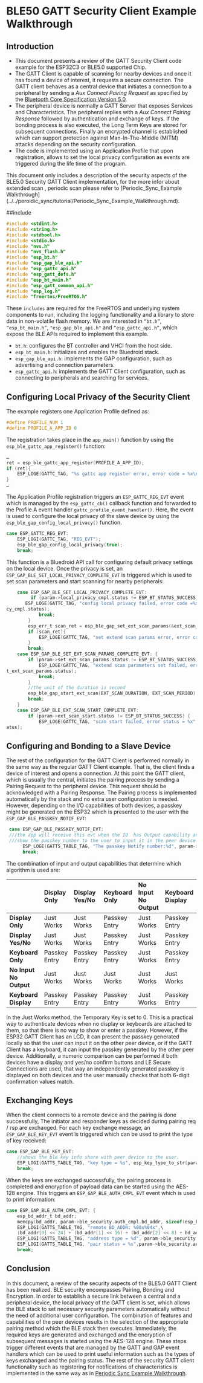 # BLE50 GATT Security Client Example Walkthrough

## Introduction

* This document presents a review of the GATT Security Client code example for the ESP32C3 or BLE5.0 supported Chip. 
* The GATT Client is capable of scanning for nearby devices and once it has found a device of interest, it requests a secure connection. The GATT client behaves as a central device that initiates a connection to a peripheral by sending a *Aux Connect Pairing Request* as specified by the [Bluetooth Core Specification Version 5.0](https://www.bluetooth.com/specifications/bluetooth-core-specification). 
* The peripheral device is normally a GATT Server that exposes Services and Characteristics. The peripheral replies with a *Aux Connect Pairing Response* followed by authentication and exchange of keys. If the bonding process is also executed, the Long Term Keys are stored for subsequent connections. Finally an encrypted channel is established which can support protection against Man-In-The-Middle (MITM) attacks depending on the security configuration. 
* The code is implemented using an Application Profile that upon registration, allows to set the local privacy configuration as events are triggered during the life time of the program. 

This document only includes a description of the security aspects of the BLE5.0 Security GATT Client implementation, for the more infor about extended scan , periodic scan please refer to [Periodic_Sync_Example Walkthrough] (../../peroidic_sync/tutorial/Periodic_Sync_Example_Walkthrough.md).

##include

```c
#include <stdint.h>
#include <string.h>
#include <stdbool.h>
#include <stdio.h>
#include "nvs.h"
#include "nvs_flash.h"
#include "esp_bt.h"
#include "esp_gap_ble_api.h"
#include "esp_gattc_api.h"
#include "esp_gatt_defs.h"
#include "esp_bt_main.h"
#include "esp_gatt_common_api.h"
#include "esp_log.h"
#include "freertos/FreeRTOS.h"
```
These `includes` are required for the FreeRTOS and underlying system components to run, including the logging functionality and a library to store data in non-volatile flash memory. We are interested in `“bt.h”`, `“esp_bt_main.h”`, `"esp_gap_ble_api.h"` and `“esp_gattc_api.h”`, which expose the BLE APIs required to implement this example.

* `bt.h`: configures the BT controller and VHCI from the host side.
* `esp_bt_main.h`: initializes and enables the Bluedroid stack.
* `esp_gap_ble_api.h`: implements the GAP configuration, such as advertising and connection parameters.
* `esp_gattc_api.h`: implements the GATT Client configuration, such as connecting to peripherals and searching for services.

## Configuring Local Privacy of the Security Client

The example registers one Application Profile defined as:

```c
#define PROFILE_NUM 1
#define PROFILE_A_APP_ID 0
```

The registration takes place in the ``app_main()`` function by using the ``esp_ble_gattc_app_register()`` function:

```c
…
ret = esp_ble_gattc_app_register(PROFILE_A_APP_ID);
if (ret){
	ESP_LOGE(GATTC_TAG, "%s gattc app register error, error code = %x\n", __func__, ret);
}
…
```

The Application Profile registration triggers an ``ESP_GATTC_REG_EVT`` event which is managed by the ``esp_gattc_cb()`` callback function and forwarded to the Profile A event handler ``gattc_profile_event_handler()``. Here, the event is used to configure the local privacy of the slave device by using the ``esp_ble_gap_config_local_privacy()`` function.

```c
case ESP_GATTC_REG_EVT:
    ESP_LOGI(GATTC_TAG, "REG_EVT");
    esp_ble_gap_config_local_privacy(true);
    break;
```

This function is a Bluedroid API call for configuring default privacy settings on the local device. Once the privacy is set, an ``ESP_GAP_BLE_SET_LOCAL_PRIVACY_COMPLETE_EVT`` is triggered which is used to set scan parameters and start scanning for nearby peripherals:

```c
    case ESP_GAP_BLE_SET_LOCAL_PRIVACY_COMPLETE_EVT:
         if (param->local_privacy_cmpl.status != ESP_BT_STATUS_SUCCESS){
       ESP_LOGE(GATTC_TAG, "config local privacy failed, error code =%x", param->local_priva
cy_cmpl.status);
            break;
        }
        esp_err_t scan_ret = esp_ble_gap_set_ext_scan_params(&ext_scan_params);
        if (scan_ret){
            ESP_LOGE(GATTC_TAG, "set extend scan params error, error code = %x", scan_ret);
        }
        break;
    case ESP_GAP_BLE_SET_EXT_SCAN_PARAMS_COMPLETE_EVT: {
        if (param->set_ext_scan_params.status != ESP_BT_STATUS_SUCCESS) {
            ESP_LOGE(GATTC_TAG, "extend scan parameters set failed, error status = %x", param->se
t_ext_scan_params.status);
            break;
        }
        //the unit of the duration is second
        esp_ble_gap_start_ext_scan(EXT_SCAN_DURATION, EXT_SCAN_PERIOD);
        break;
    }
    case ESP_GAP_BLE_EXT_SCAN_START_COMPLETE_EVT:
        if (param->ext_scan_start.status != ESP_BT_STATUS_SUCCESS) {
            ESP_LOGE(GATTC_TAG, "scan start failed, error status = %x", param->scan_start_cmpl.st
atus);

```

## Configuring and Bonding to a Slave Device

The rest of the configuration for the GATT Client is performed normally in the same way as the regular GATT Client example. That is, the client finds a device of interest and opens a connection. At this point the GATT client, which is usually the central, initiates the pairing process by sending a Pairing Request to the peripheral device. This request should be acknowledged with a Pairing Response. The Pairing process is implemented automatically by the stack and no extra user configuration is needed. However, depending on the I/O capabilities of both devices, a passkey might be generated on the ESP32 which is presented to the user with the ``ESP_GAP_BLE_PASSKEY_NOTIF_EVT``:

```c
 case ESP_GAP_BLE_PASSKEY_NOTIF_EVT:  
 ///the app will receive this evt when the IO  has Output capability and the peer device IO has Input capability.
 ///show the passkey number to the user to input it in the peer device.
      ESP_LOGE(GATTS_TABLE_TAG, "The passkey Notify number:%d", param->ble_security.key_notif.passkey);
      break;

```
The combination of input and output capabilities that determine which algorithm is used are:

|                        | Display Only   | Display Yes/No | Keyboard Only  | No Input No Output | Keyboard Display|
| :--                    | :------------- | :------------- | :------------- | :----------------- | :-------------- |
| **Display Only**       | Just Works     | Just Works     | Passkey Entry  | Just Works         | Passkey Entry   |
| **Display Yes/No**     | Just Works     | Just Works     | Passkey Entry  | Just Works         | Passkey Entry   |
| **Keyboard Only**      | Passkey Entry  | Passkey Entry  | Passkey Entry  | Just Works         | Passkey Entry   |
| **No Input No Output** | Just Works     | Just Works     | Just Works     | Just Works         | Just Works      |
| **Keyboard Display**   | Passkey Entry  | Passkey Entry  | Passkey Entry  | Just Works         | Passkey Entry   |

In the Just Works method, the Temporary Key is set to 0. This is a practical way to authenticate devices when no display or keyboards are attached to them, so that there is no way to show or enter a passkey. However, if the ESP32 GATT Client has an LCD, it can present the passkey generated locally so that the user can input it on the other peer device, or if the GATT Client has a keyboard, it can input the passkey generated by the other peer device. Additionally, a numeric comparison can be performed if both devices have a display and yes/no confirm buttons and LE Secure Connections are used, that way an independently generated passkey is displayed on both devices and the user manually checks that both 6-digit confirmation values match.

## Exchanging Keys

When the client connects to a remote device and the pairing is done successfully, The initiator and responder keys as decided during pairing req / rsp are exchanged. For each key exchange message, an ``ESP_GAP_BLE_KEY_EVT`` event is triggered which can be used to print the type of key received:

```c
case ESP_GAP_BLE_KEY_EVT:
    //shows the ble key info share with peer device to the user.
    ESP_LOGI(GATTS_TABLE_TAG, "key type = %s", esp_key_type_to_str(param->ble_security.ble_key.key_type));
    break;       
```

When the keys are exchanged successfully, the pairing process is completed and encryption of payload data can be started using the AES-128 engine. This triggers an ``ESP_GAP_BLE_AUTH_CMPL_EVT`` event which is used to print information:

```c
case ESP_GAP_BLE_AUTH_CMPL_EVT: {
    esp_bd_addr_t bd_addr;
    memcpy(bd_addr, param->ble_security.auth_cmpl.bd_addr, sizeof(esp_bd_addr_t));
    ESP_LOGI(GATTS_TABLE_TAG, "remote BD_ADDR: %08x%04x",\
    (bd_addr[0] << 24) + (bd_addr[1] << 16) + (bd_addr[2] << 8) + bd_addr[3], (bd_addr[4] << 8) + bd_addr[5]);
    ESP_LOGI(GATTS_TABLE_TAG, "address type = %d", param->ble_security.auth_cmpl.addr_type);
    ESP_LOGI(GATTS_TABLE_TAG, "pair status = %s",param->ble_security.auth_cmpl.success ? "success" : "fail");
    break;
```

## Conclusion

In this document, a review of the security aspects of the BLE5.0 GATT Client has been realized. BLE security encompasses Pairing, Bonding and Encryption. In order to establish a secure link between a central and a peripheral device, the local privacy of the GATT client is set, which allows the BLE stack to set necessary security parameters automatically without the need of additional user configuration. The combination of features and capabilities of the peer devices results in the selection of the appropriate pairing method which the BLE stack then executes. Immediately, the required keys are generated and exchanged and the encryption of subsequent messages is started using the AES-128 engine. These steps trigger different events that are managed by the GATT and GAP event handlers which can be used to print useful information such as the types of keys exchanged and the pairing status. The rest of the security GATT client functionality such as registering for notifications of characteristics is implemented in the same way as in [Periodic Sync Example Walkthrough](../../peroidic_sync/tutorial/Periodic_Sync_Example_Walkthrough.md).
